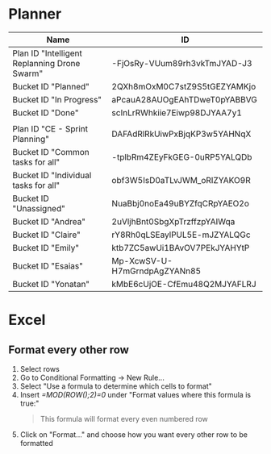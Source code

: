 # Planner
| Name | ID |
| - | - |
| Plan ID "Intelligent Replanning Drone Swarm" | -FjOsRy-VUum89rh3vkTmJYAD-J3 |
| Bucket ID "Planned" | 2QXh8mOxM0C7stZ9S5tGEZYAMKjo |
| Bucket ID "In Progress" | aPcauA28AUOgEAhTDweT0pYABBVG |
| Bucket ID "Done" | scInLrRWhkiie7Eiwp98DJYAA7y1 |
|  |  |
| Plan ID "CE - Sprint Planning" | DAFAdRlRkUiwPxBjqKP3w5YAHNqX |
| Bucket ID "Common tasks for all" | -tplbRm4ZEyFkGEG-0uRP5YALQDb |
| Bucket ID "Individual tasks for all" | obf3W5IsD0aTLvJWM_oRIZYAKO9R |
| Bucket ID "Unassigned" | NuaBbj0noEa49uBYZfqCRpYAEO2o |
| Bucket ID "Andrea" | 2uVljhBnt0SbgXpTrzffzpYAIWqa |
| Bucket ID "Claire" | rY8Rh0qLSEaylPUL5E-mJZYALQGc |
| Bucket ID "Emily" | ktb7ZC5awUi1BAvOV7PEkJYAHYtP |
| Bucket ID "Esaias" | Mp-XcwSV-U-H7mGrndpAgZYANn85 |
| Bucket ID "Yonatan" | kMbE6cUjOE-CfEmu48Q2MJYAFLRJ |

# Excel
## Format every other row
<ol>
  <li>Select rows</li>
  <li>Go to Conditional Formatting → New Rule...</li>
  <li>Select "Use a formula to determine which cells to format"</li>
  <li>Insert <i>=MOD(ROW();2)=0</i> under "Format values where this formula is true:"</li>
  <blockquote>This formula will format every even numbered row</blockquote>
  <li>Click on "Format..." and choose how you want every other row to be formatted</li>
</ol>
